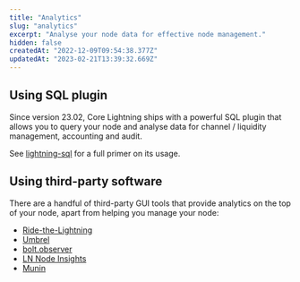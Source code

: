 ```yaml
---
title: "Analytics"
slug: "analytics"
excerpt: "Analyse your node data for effective node management."
hidden: false
createdAt: "2022-12-09T09:54:38.377Z"
updatedAt: "2023-02-21T13:39:32.669Z"
---
```

## Using SQL plugin

Since version 23.02, Core Lightning ships with a powerful SQL plugin that allows you to query your node and analyse data for channel / liquidity management, accounting and audit. 

See [lightning-sql](ref:lightning-sql) for a full primer on its usage.

## Using third-party software

There are a handful of third-party GUI tools that provide analytics on the top of your node, apart from helping you manage your node:

- [Ride-the-Lightning](https://www.ridethelightning.info/)
- [Umbrel](https://getumbrel.com/)
- [bolt.observer](https://bolt.observer)
- [LN Node Insights](https://lnnodeinsight.com/)
- [Munin](https://github.com/lduchosal/munin-clightning)
